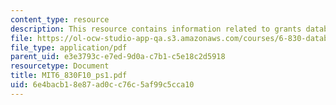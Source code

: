 ```yaml
---
content_type: resource
description: This resource contains information related to grants database.
file: https://ol-ocw-studio-app-qa.s3.amazonaws.com/courses/6-830-database-systems-fall-2010/6e4bacb18e87ad0cc76c5af99c5cca10_MIT6_830F10_ps1.pdf
file_type: application/pdf
parent_uid: e3e3793c-e7ed-9d0a-c7b1-c5e18c2d5918
resourcetype: Document
title: MIT6_830F10_ps1.pdf
uid: 6e4bacb1-8e87-ad0c-c76c-5af99c5cca10
---
```

